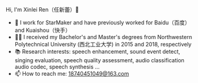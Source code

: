 Hi, I'm Xinlei Ren（任新蕾）👋

- 🍞 I work for StarMaker and have previously worked for Baidu（百度） and Kuaishou（快手） 
- 👨‍🎓 I received my Bachelor's and Master's degrees from Northwestern Polytechnical University (西北工业大学) in 2015 and 2018, respectively
- 📚 Research interests: speech enhancement, sound event detect, singing evaluation, speech quality assessment, audio classification audio codec, speech synthesis ...
- 📫 How to reach me: 18740451049@163.com
<!--
- 🔗 More information about me:-->